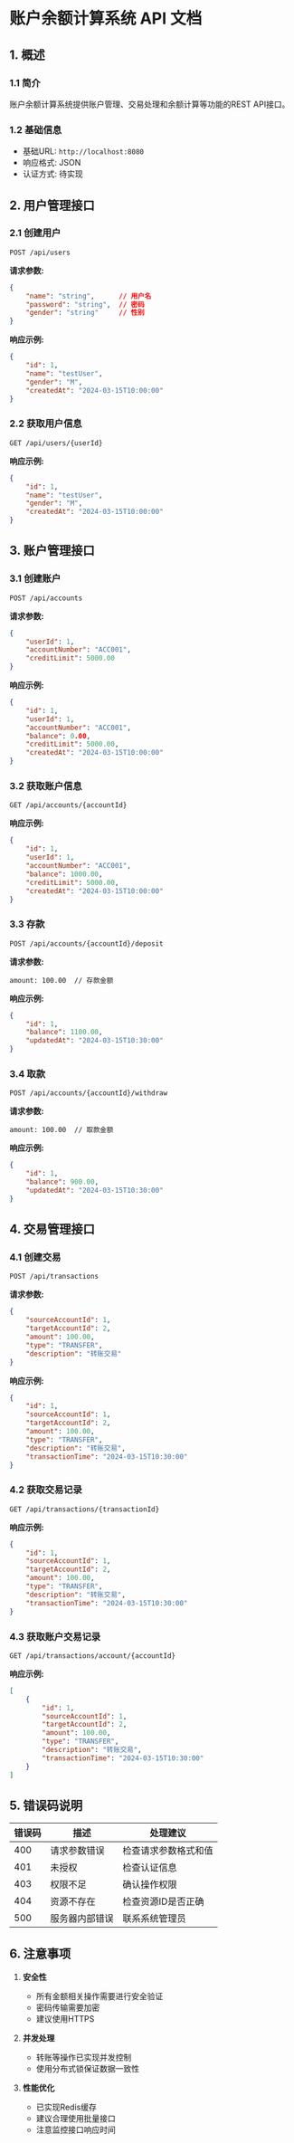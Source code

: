 # 账户余额计算系统 API 文档

## 1. 概述

### 1.1 简介
账户余额计算系统提供账户管理、交易处理和余额计算等功能的REST API接口。

### 1.2 基础信息
- 基础URL: `http://localhost:8080`
- 响应格式: JSON
- 认证方式: 待实现

## 2. 用户管理接口

### 2.1 创建用户
```http
POST /api/users
```

**请求参数:**
```json
{
    "name": "string",      // 用户名
    "password": "string",  // 密码
    "gender": "string"     // 性别
}
```

**响应示例:**
```json
{
    "id": 1,
    "name": "testUser",
    "gender": "M",
    "createdAt": "2024-03-15T10:00:00"
}
```

### 2.2 获取用户信息
```http
GET /api/users/{userId}
```

**响应示例:**
```json
{
    "id": 1,
    "name": "testUser",
    "gender": "M",
    "createdAt": "2024-03-15T10:00:00"
}
```

## 3. 账户管理接口

### 3.1 创建账户
```http
POST /api/accounts
```

**请求参数:**
```json
{
    "userId": 1,
    "accountNumber": "ACC001",
    "creditLimit": 5000.00
}
```

**响应示例:**
```json
{
    "id": 1,
    "userId": 1,
    "accountNumber": "ACC001",
    "balance": 0.00,
    "creditLimit": 5000.00,
    "createdAt": "2024-03-15T10:00:00"
}
```

### 3.2 获取账户信息
```http
GET /api/accounts/{accountId}
```

**响应示例:**
```json
{
    "id": 1,
    "userId": 1,
    "accountNumber": "ACC001",
    "balance": 1000.00,
    "creditLimit": 5000.00,
    "createdAt": "2024-03-15T10:00:00"
}
```

### 3.3 存款
```http
POST /api/accounts/{accountId}/deposit
```

**请求参数:**
```
amount: 100.00  // 存款金额
```

**响应示例:**
```json
{
    "id": 1,
    "balance": 1100.00,
    "updatedAt": "2024-03-15T10:30:00"
}
```

### 3.4 取款
```http
POST /api/accounts/{accountId}/withdraw
```

**请求参数:**
```
amount: 100.00  // 取款金额
```

**响应示例:**
```json
{
    "id": 1,
    "balance": 900.00,
    "updatedAt": "2024-03-15T10:30:00"
}
```

## 4. 交易管理接口

### 4.1 创建交易
```http
POST /api/transactions
```

**请求参数:**
```json
{
    "sourceAccountId": 1,
    "targetAccountId": 2,
    "amount": 100.00,
    "type": "TRANSFER",
    "description": "转账交易"
}
```

**响应示例:**
```json
{
    "id": 1,
    "sourceAccountId": 1,
    "targetAccountId": 2,
    "amount": 100.00,
    "type": "TRANSFER",
    "description": "转账交易",
    "transactionTime": "2024-03-15T10:30:00"
}
```

### 4.2 获取交易记录
```http
GET /api/transactions/{transactionId}
```

**响应示例:**
```json
{
    "id": 1,
    "sourceAccountId": 1,
    "targetAccountId": 2,
    "amount": 100.00,
    "type": "TRANSFER",
    "description": "转账交易",
    "transactionTime": "2024-03-15T10:30:00"
}
```

### 4.3 获取账户交易记录
```http
GET /api/transactions/account/{accountId}
```

**响应示例:**
```json
[
    {
        "id": 1,
        "sourceAccountId": 1,
        "targetAccountId": 2,
        "amount": 100.00,
        "type": "TRANSFER",
        "description": "转账交易",
        "transactionTime": "2024-03-15T10:30:00"
    }
]
```

## 5. 错误码说明

| 错误码 | 描述 | 处理建议 |
|-------|------|---------|
| 400 | 请求参数错误 | 检查请求参数格式和值 |
| 401 | 未授权 | 检查认证信息 |
| 403 | 权限不足 | 确认操作权限 |
| 404 | 资源不存在 | 检查资源ID是否正确 |
| 500 | 服务器内部错误 | 联系系统管理员 |

## 6. 注意事项

1. **安全性**
   - 所有金额相关操作需要进行安全验证
   - 密码传输需要加密
   - 建议使用HTTPS

2. **并发处理**
   - 转账等操作已实现并发控制
   - 使用分布式锁保证数据一致性

3. **性能优化**
   - 已实现Redis缓存
   - 建议合理使用批量接口
   - 注意监控接口响应时间

